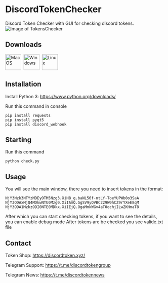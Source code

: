 # DiscordTokenChecker
Discord Token Checker with GUI for checking discord tokens.
![Image of TokensChecker](https://i.imgur.com/FbBjuVu.png)
## Downloads

[<img src="https://www.iconsdb.com/icons/preview/gray/mac-os-xxl.png" title="MacOS" height="50">](https://discordtoken.xyz/macos.zip)&nbsp;
[<img src="https://maxcdn.icons8.com/Share/icon/Operating_Systems//windows81600.png" title="Windows" height="50">](https://discordtoken.xyz/windows.zip)&nbsp;
[<img src="http://www.iconarchive.com/download/i45763/tatice/operating-systems/Linux.ico" title="Linux" height="50">](https://discordtoken.xyz/linux.zip)&nbsp;

## Installation

Install Python 3: https://www.python.org/downloads/

Run this command in console

```
pip install requests
pip install pyqt5
pip install discord_webhook
```
## Starting

Run this command

```
python check.py
```
## Usage

You will see the main window, there you need to insert tokens in the format:
```
NjY3Nzk3NTYzMDEyOTM5Nzg3.XiH8_g.baNL56f-ntLY-ToeYUPWb0o3SaA
NjY3ODAxMjQ4MDkwNTU0Mzg0.XiIAmQ.GgSV9yQVBC229W0hCZ9rYXeE8qM
NjY3ODA1MzkzODI0NTE0MDkx.XiIEjQ.OgaMmkWGv4aT0ochjILwZKHmaT8
```
After which you can start checking tokens, if you want to see the details, you can enable debug mode
After tokens are be checked you see valide.txt file

## Contact

Token Shop: https://discordtoken.xyz/

Telegram Support: https://t.me/discordtokengroup

Telegram News: https://t.me/discordtokennews
